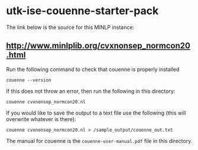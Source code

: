 # utk-ise-couenne-starter-pack
The link below is the source for this MINLP instance:

http://www.minlplib.org/cvxnonsep_normcon20.html
---
Run the following command to check that couenne is properly installed

`couenne --version`


If this does not throw an error, then run the following in this directory:    

`couenne cvxnonsep_normcon20.nl`


If you would like to save the output to a text file use the following (this will overwrite whatever is there):

`couenne cvxnonsep_normcon20.nl > /sample_output/couenne_out.txt`    


The manual for couenne is the `couenne-user-manual.pdf` file in this directory. 
